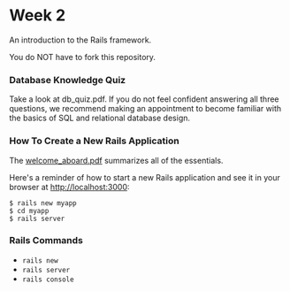 # Week 2

An introduction to the Rails framework.

You do NOT have to fork this repository.

### Database Knowledge Quiz

Take a look at db_quiz.pdf.  If you do not feel confident answering all three questions, we recommend making an appointment to become familiar with the basics of SQL and relational database design.

### How To Create a New Rails Application

The [welcome_aboard.pdf](welcome_aboard.pdf) summarizes all of the essentials.

Here's a reminder of how to start a new Rails application and see it in your browser at [http://localhost:3000](http://localhost:3000):

```
$ rails new myapp
$ cd myapp
$ rails server
```

### Rails Commands

* `rails new`
* `rails server`
* `rails console`
